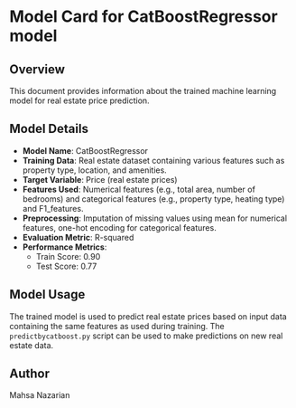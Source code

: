 # Model Card for CatBoostRegressor model

## Overview

This document provides information about the trained machine learning model for real estate price prediction.

## Model Details

- **Model Name**: CatBoostRegressor
- **Training Data**: Real estate dataset containing various features such as property type, location, and amenities.
- **Target Variable**: Price (real estate prices)
- **Features Used**: Numerical features (e.g., total area, number of bedrooms) and categorical features (e.g., property type, heating type)
    and   F1_features.
- **Preprocessing**: Imputation of missing values using mean for numerical features, one-hot encoding for categorical features.
- **Evaluation Metric**: R-squared
- **Performance Metrics**:
  - Train Score: 0.90
  - Test Score: 0.77

## Model Usage

The trained model is used to predict real estate prices based on input data containing the same features as used during training. The `predictbycatboost.py` script can be used to make predictions on new real estate data.




## Author

Mahsa Nazarian



